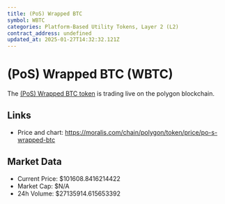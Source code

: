 ```yaml
---
title: (PoS) Wrapped BTC
symbol: WBTC
categories: Platform-Based Utility Tokens, Layer 2 (L2)
contract_address: undefined
updated_at: 2025-01-27T14:32:32.121Z
---
```


# (PoS) Wrapped BTC (WBTC)
The [(PoS) Wrapped BTC token](https://moralis.com/chain/polygon/token/price/po-s-wrapped-btc) is trading live on the polygon blockchain.

## Links
- Price and chart: https://moralis.com/chain/polygon/token/price/po-s-wrapped-btc

## Market Data
- Current Price: $101608.8416214422
- Market Cap: $N/A
- 24h Volume: $27135914.615653392
